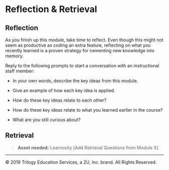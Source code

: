 # Reflection & Retrieval

## Reflection

As you finish up this module, take time to reflect. Even though this might not seem as productive as coding an extra feature, reflecting on what you recently learned is a proven strategy for cementing new knowledge into memory.

Reply to the following prompts to start a conversation with an instructional staff member:

* In your own words, describe the key ideas from this module.

* Give an example of how each key idea is applied.

* How do these key ideas relate to each other?

* How do these key ideas relate to what you learned earlier in the course?

* What are you still curious about?

## Retrieval

> **Asset needed:** Learnosity [Add Retrieval Questions from Module X]

---
© 2019 Trilogy Education Services, a 2U, Inc. brand. All Rights Reserved.
